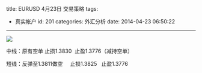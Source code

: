 title: EURUSD 4月23日 交易策略
tags:
  - 真实帐户
id: 201
categories: 外汇分析
date: 2014-04-23 06:50:22
---
![](http://eurusd.qiniudn.com/2014-04-23-1.png)

中线：原有空单 止损1.3830  止盈1.3776（减持空单）

短线：反弹至1.3811做空     止损1.3825   止盈1.3776 